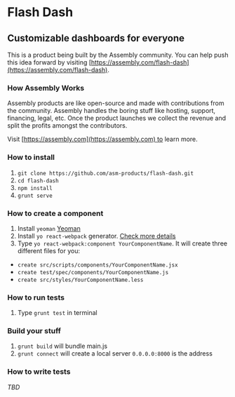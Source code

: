 # Flash Dash

## Customizable dashboards for everyone

This is a product being built by the Assembly community. You can help push this idea forward by visiting [https://assembly.com/flash-dash](https://assembly.com/flash-dash).

### How Assembly Works

Assembly products are like open-source and made with contributions from the community. Assembly handles the boring stuff like hosting, support, financing, legal, etc. Once the product launches we collect the revenue and split the profits amongst the contributors.

Visit [https://assembly.com](https://assembly.com) to learn more.


### How to install

1. `git clone https://github.com/asm-products/flash-dash.git`
2. `cd flash-dash`
3. `npm install`
4. `grunt serve`

### How to create a component

1. Install `yeoman` [Yeoman](http://yeoman.io)
2. Install `yo react-webpack` generator. [Check more details](https://github.com/newtriks/generator-react-webpack)
3. Type `yo react-webpack:component YourComponentName`. It will create three different files for you:
  - `create src/scripts/components/YourComponentName.jsx`
  - `create test/spec/components/YourComponentName.js`
  - `create src/styles/YourComponentName.less`

### How to run tests

1. Type `grunt test` in terminal

### Build your stuff

1. `grunt build` will bundle main.js
2. `grunt connect` will create a local server `0.0.0.0:8000` is the address

### How to write tests

_TBD_
